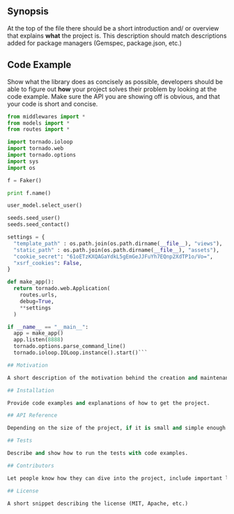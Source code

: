 ## Synopsis

At the top of the file there should be a short introduction and/ or overview that explains **what** the project is. This description should match descriptions added for package managers (Gemspec, package.json, etc.)

## Code Example

Show what the library does as concisely as possible, developers should be able to figure out **how** your project solves their problem by looking at the code example. Make sure the API you are showing off is obvious, and that your code is short and concise.
```python
from middlewares import *
from models import *
from routes import *

import tornado.ioloop
import tornado.web
import tornado.options
import sys
import os

f = Faker()

print f.name()

user_model.select_user()

seeds.seed_user()
seeds.seed_contact()

settings = {
  "template_path" : os.path.join(os.path.dirname(__file__), "views"),
  "static_path" : os.path.join(os.path.dirname(__file__), "assets"),
  "cookie_secret": "61oETzKXQAGaYdkL5gEmGeJJFuYh7EQnp2XdTP1o/Vo=",
  "xsrf_cookies": False,
}

def make_app():
  return tornado.web.Application(
    routes.urls,
    debug=True,
    **settings
  )

if __name__ == "__main__":
  app = make_app()
  app.listen(8888)
  tornado.options.parse_command_line()
  tornado.ioloop.IOLoop.instance().start()```

## Motivation

A short description of the motivation behind the creation and maintenance of the project. This should explain **why** the project exists.

## Installation

Provide code examples and explanations of how to get the project.

## API Reference

Depending on the size of the project, if it is small and simple enough the reference docs can be added to the README. For medium size to larger projects it is important to at least provide a link to where the API reference docs live.

## Tests

Describe and show how to run the tests with code examples.

## Contributors

Let people know how they can dive into the project, include important links to things like issue trackers, irc, twitter accounts if applicable.

## License

A short snippet describing the license (MIT, Apache, etc.)